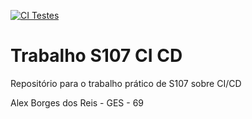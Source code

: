 [![CI Testes](https://github.com/alex-breis/Trab_S107_CI_CD/actions/workflows/node.js.yml/badge.svg)](https://github.com/alex-breis/Trab_S107_CI_CD/actions/workflows/node.js.yml)

# Trabalho S107 CI CD
Repositório para o trabalho prático de S107 sobre CI/CD

Alex Borges dos Reis - GES - 69